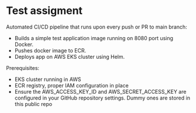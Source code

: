 # Test assigment

Automated CI/CD pipeline that runs upon every push or PR to main branch:

* Builds a simple test application image running on 8080 port using Docker.
* Pushes docker image to ECR.
* Deploys app on AWS EKS cluster using Helm.


Prerequisites:
* EKS cluster running in AWS
* ECR registry, proper IAM configuration in place
* Ensure the AWS_ACCESS_KEY_ID and AWS_SECRET_ACCESS_KEY are configured in your GitHub repository settings. Dummy ones are stored in this public repo
